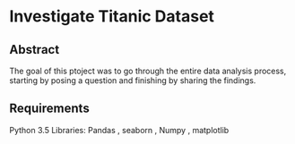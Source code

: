# Investigate Titanic Dataset

## Abstract

The goal of this ptoject was to go through the entire data analysis process, starting by posing a question and finishing by sharing the findings.

## Requirements

Python 3.5 Libraries: Pandas , seaborn , Numpy , matplotlib
